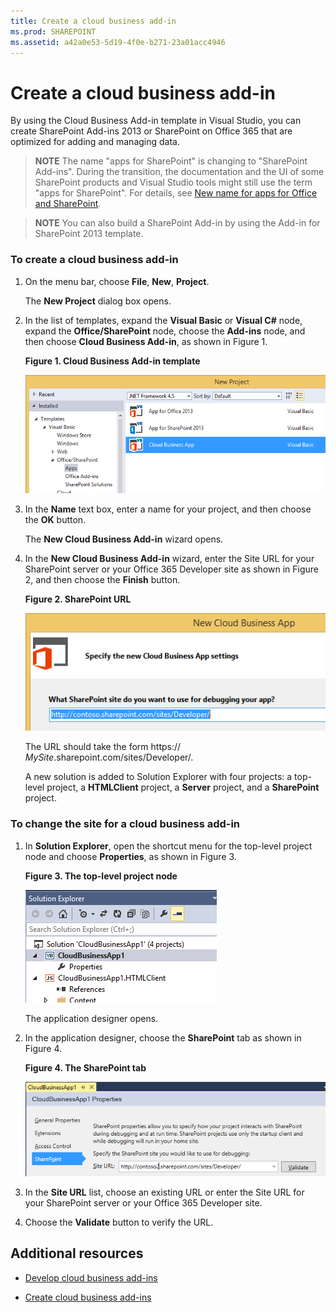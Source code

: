 ```yaml
---
title: Create a cloud business add-in
ms.prod: SHAREPOINT
ms.assetid: a42a0e53-5d19-4f0e-b271-23a01acc4946
---
```



# Create a cloud business add-in
By using the Cloud Business Add-in template in Visual Studio, you can create SharePoint Add-ins 2013 or SharePoint on Office 365 that are optimized for adding and managing data.
> **NOTE**
> The name "apps for SharePoint" is changing to "SharePoint Add-ins". During the transition, the documentation and the UI of some SharePoint products and Visual Studio tools might still use the term "apps for SharePoint". For details, see  [New name for apps for Office and SharePoint](new-name-for-apps-for-sharepoint.md#bk_newname). 
  
    
    


> **NOTE**
> You can also build a SharePoint Add-in by using the Add-in for SharePoint 2013 template. 
  
    
    


### To create a cloud business add-in


1. On the menu bar, choose **File**, **New**, **Project**.
    
    The **New Project** dialog box opens.
    
  
2. In the list of templates, expand the **Visual Basic** or **Visual C#** node, expand the **Office/SharePoint** node, choose the **Add-ins** node, and then choose **Cloud Business Add-in**, as shown in Figure 1.
    
   **Figure 1. Cloud Business Add-in template**

  

     ![Template for creating a Cloud Business App](images/CloudBusinessApptemplate.PNG)
  

  

  
3. In the **Name** text box, enter a name for your project, and then choose the **OK** button.
    
    The **New Cloud Business Add-in** wizard opens.
    
  
4. In the **New Cloud Business Add-in** wizard, enter the Site URL for your SharePoint server or your Office 365 Developer site as shown in Figure 2, and then choose the **Finish** button.
    
   **Figure 2. SharePoint URL**

  

     ![SharePoint URL](images/SiteURL.PNG)
  

    The URL should take the form https://  _MySite_.sharepoint.com/sites/Developer/.
    
    A new solution is added to Solution Explorer with four projects: a top-level project, a **HTMLClient** project, a **Server** project, and a **SharePoint** project.
    
  

### To change the site for a cloud business add-in


1. In **Solution Explorer**, open the shortcut menu for the top-level project node and choose **Properties**, as shown in Figure 3.
    
   **Figure 3. The top-level project node**

  

     ![The top level project node](images/Top-levelprojectnode.PNG)
  

    The application designer opens.
    
  
2. In the application designer, choose the **SharePoint** tab as shown in Figure 4.
    
   **Figure 4. The SharePoint tab**

  

     ![The SharePoint properties tab](images/SharePointtab.PNG)
  

  

  
3. In the **Site URL** list, choose an existing URL or enter the Site URL for your SharePoint server or your Office 365 Developer site.
    
  
4. Choose the **Validate** button to verify the URL.
    
  

## Additional resources
<a name="bk_addresources"> </a>


-  [Develop cloud business add-ins](develop-cloud-business-add-ins.md)
    
  
-  [Create cloud business add-ins](create-cloud-business-add-ins.md)
    
  

